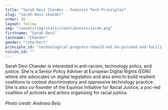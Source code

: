 ```yaml
---
title: "Sarah Devi Chander - Feminist Tech Principles"
slug: "sarah-devi-chander"
order: 26
layout: fellow
img: "/assets/img/static/contributors/sarah.png"
firstname: "Sarah Devi"
lastname: "Chander"
gender: "(she/her)"
principle_id: "technological-progress-should-not-be-pursued-and-facilitated-at-all-costs"
vision_id: ""
---
```


Sarah Devi Chander is interested in anti-racism, technology policy, and justice. She is a Senior Policy Adviser at European Digital Rights (EDRi) where she advocates on digital legislation and also aims to build resilient coalitions to contest discriminatory and oppressive technology practice. She is also co-founder of the Equinox Initiative for Racial Justice, a poc-led coalition of activists and actors organising for racial justice. <br>
<br>
_Photo credit: Andreea Belu_



